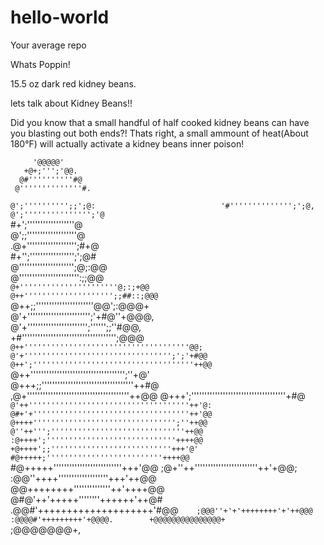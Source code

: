 # hello-world
Your average repo

Whats Poppin!

15.5 oz dark red kidney beans.

lets talk about Kidney Beans!!

Did you know that a small handful of half cooked kidney beans can have you blasting out both ends?!
Thats right, a small ammount of heat(About 180°F) will actually activate a kidney beans inner poison!

                                                 
         '@@@@@'                                  
       +@+;''';'@@.                               
      @#''''''''''#@                              
     @''''''''''''''#.                            
   `@';'''''''''';;';@:                           
   '#'''''''''''''';';@,                          
   @';''''''''''''''';'@`                         
  #+';''''''''''''''''''@                         
  @';;'''''''''''''''''''@                        
 .@+''''''''''''''''''';#+@                       
 #+'';''''''''''''''''';';@#                      
 @''''''''''''''''''''';@;:@@                     
 @''''''''''''''''''''''':;;@@`                   
 @+''''''''''''''''''''''@;:;+@@                  
 @++'''''''''''''''''''';;##::;@@@`               
 @++;;''''''''''''''''''''''@@';:@@@+             
 @'+'''''''''''''''''''''''';'+#@''+@@@,          
 @'+''''''''''''''''''''''';'''''';;''#@@,        
 +#'''''''''''''''''''''''''''''''''''';@@@       
 `@++'''''''''''''''''''''''''''''''''''''@@;     
  @'+''''''''''''''''''''''''''''''''';';'+#@@    
  @++';''''''''''''''''''''''''''''''''''''++@@   
  `@++'''''''''''''''''''''''''''''''''''';''+@'  
   @+++;;'''''''''''''''''''''''''''''''''''++#@  
   ,@+'''''''''''''''''''''''''''''''''''''''++@@ 
    @+++';''''''''''''''''''''''''''''''''''''+#@ 
    `@'++''''''''''''''''''''''''''''''''''''++'@:
     @#+'+'''''''''''''''''''''''''''''''''''++'@@
      @++++'''''''''''''''''''''''''''''''';''++@@
       @''++''';''''''''''''''''''''''''''''''++@@
       :@++++';'''''''''''''''''''''''''''''++++@@
        +@++++';;'''''''''''''''''''''''''''+++'@'
         #@+++++;''''''''''''''''''''''''''++++@@`
          #@+++++''''''''''''''''''''''''''+++'@@ 
           ;@+''++''''''''''''''''''''''''++'+@@; 
            :@@''++++'''''''''''''''''''+++'++@@  
              @@++++++++''''''''''''''++'++++@@   
               @#@'++'+++++''''''''++++++'++@#    
                .@@#'++++++++++++++++++++'#@@`    
                  ;@@@''+'+'++++++++'+'++@@@      
                    :@@@@#'+++++++++'+@@@@.       
                       +@@@@@@@@@@@@@@@+          
                          `;@@@@@@@+,             
